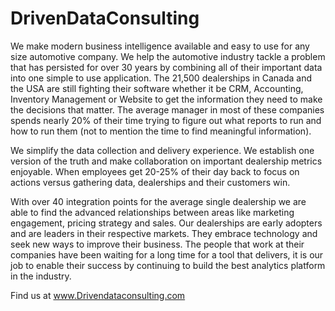 # DrivenDataConsulting

We make modern business intelligence available and easy to use for any size automotive company. We help the automotive industry tackle a problem that has persisted for over 30 years by combining all of their important data into one simple to use application. The 21,500 dealerships in Canada and the USA are still fighting their software whether it be CRM, Accounting, Inventory Management or Website to get the information they need to make the decisions that matter. The average manager in most of these companies spends nearly 20% of their time trying to figure out what reports to run and how to run them (not to mention the time to find meaningful information).

We simplify the data collection and delivery experience. We establish one version of the truth and make collaboration on important dealership metrics enjoyable. When employees get 20-25% of their day back to focus on actions versus gathering data, dealerships and their customers win.

With over 40 integration points for the average single dealership we are able to find the advanced relationships between areas like marketing engagement, pricing strategy and sales. Our dealerships are early adopters and are leaders in their respective markets. They embrace technology and seek new ways to improve their business. The people that work at their companies have been waiting for a long time for a tool that delivers, it is our job to enable their success by continuing to build the best analytics platform in the industry.

Find us at www.Drivendataconsulting.com

